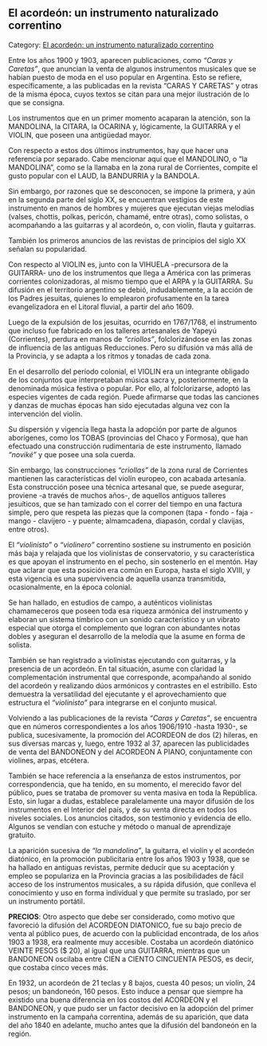 ## El acordeón: un instrumento naturalizado correntino

Category: [El acordeón: un instrumento naturalizado correntino](http://descubrircorrientes.com.ar/2012/index.php/1599-cultura/4-musica/los-antecedentes-instrumentales-y-los-musicos-chamameceros/el-acordeon-un-instrumento-naturalizado-correntino)

Entre los años 1900 y 1903, aparecen publicaciones, como _“Caras y Caretas”_, que anuncian la venta de algunos instrumentos musicales que se habían puesto de moda en el uso popular en Argentina. Esto se refiere, específicamente, a las publicadas en la revista “CARAS Y CARETAS” y otras de la misma época, cuyos textos se citan para una mejor ilustración de lo que se consigna.

Los instrumentos que en un primer momento acaparan la atención, son la MANDOLINA, la CITARA, la OCARINA y, lógicamente, la GUITARRA y el VIOLIN, que poseen una antigüedad mayor.

Con respecto a estos dos últimos instrumentos, hay que hacer una referencia por separado. Cabe mencionar aquí que el MANDOLINO, o “la MANDOLINA”, como se la llamaba en la zona rural de Corrientes, compite el gusto popular con el LAUD, la BANDURRIA y la BANDOLA.

Sin embargo, por razones que se desconocen, se impone la primera, y aún en la segunda parte del siglo XX, se encuentran vestigios de este instrumento en manos de hombres y mujeres que ejecutan viejas melodías (valses, chottis, polkas, pericón, chamamé, entre otras), como solistas, o acompañando a las guitarras y al acordeón, o, con violín, flauta y guitarras.

También los primeros anuncios de las revistas de principios del siglo XX señalan su popularidad.

Con respecto al VIOLIN es, junto con la VIHUELA -precursora de la GUITARRA- uno de los instrumentos que llega a América con las primeras corrientes colonizadoras, al mismo tiempo que el ARPA y la GUITARRA. Su difusión en el territorio argentino se debió, indudablemente, a la acción de los Padres jesuitas, quienes lo emplearon profusamente en la tarea evangelizadora en el Litoral fluvial, a partir del año 1609.

Luego de la expulsión de los jesuitas, ocurrido en 1767/1768, el instrumento que incluso fue fabricado en los talleres artesanales de Yapeyú (Corrientes), perdura en manos de _“criollos”_, folclorizándose en las zonas de influencia de las antiguas Reducciones. Pero su difusión va más allá de la Provincia, y se adapta a los ritmos y tonadas de cada zona.

En el desarrollo del período colonial, el VIOLIN era un integrante obligado de los conjuntos que interpretaban música sacra y, posteriormente, en la denominada música festiva o popular. Por ello, al folclorizarse, adoptó las especies vigentes de cada región. Puede afirmarse que todas las canciones y danzas de muchas épocas han sido ejecutadas alguna vez con la intervención del violín.

Su dispersión y vigencia llega hasta la adopción por parte de algunos aborígenes, como los TOBAS (provincias del Chaco y Formosa), que han efectuado una construcción rudimentaria de este instrumento, llamado _“noviké”_ y que posee una sola cuerda.

Sin embargo, las construcciones _“criollas”_ de la zona rural de Corrientes mantienen las características del violín europeo, con acabada artesanía. Esta construcción posee una técnica artesanal que, se puede asegurar, proviene -a través de muchos años-, de aquellos antiguos talleres jesuíticos, que se han tamizado con el correr del tiempo en una factura simple, pero que respeta las piezas que la componen (tapa - fondo - faja - mango - clavijero - y puente; almamcadena, diapasón, cordal y clavijas, entre otros).

El _“violinisto”_ o _“violinero”_ correntino sostiene su instrumento en posición más baja y relajada que los violinistas de conservatorio, y su característica es que apoyan el instrumento en el pecho, sin sostenerlo en el mentón. Hay que aclarar que esta posición era común en Europa, hasta el siglo XVIII, y esta vigencia es una supervivencia de aquella usanza transmitida, ocasionalmente, en la época colonial.

Se han hallado, en estudios de campo, a auténticos violinistas chamameceros que poseen toda esa riqueza armónica del instrumento y elaboran un sistema tímbrico con un sonido característico y un vibrato especial que otorga el complemento que logran con abundantes notas dobles y aseguran el desarrollo de la melodía que la asume en forma de solista.

También se han registrado a violinistas ejecutando con guitarras, y la presencia de un acordeón. En tal situación, asume con claridad la complementación instrumental que corresponde, acompañando al sonido del acordeón y realizando dúos armónicos y contrastes en el estribillo. Esto demuestra la versatilidad del ejecutante y el aprovechamiento que estructura el _“violinisto”_ para integrarse en el conjunto musical.

Volviendo a las publicaciones de la revista _“Caras y Caretas”_, se encuentra que en números correspondientes a los años 1906/1910 -hasta 1930-, se publica, sucesivamente, la promoción del ACORDEON de dos (2) hileras, en sus diversas marcas y, luego, entre 1932 al 37, aparecen las publicidades de venta del BANDONEON y del ACORDEON A PIANO, conjuntamente con violines, arpas, etcétera.

También se hace referencia a la enseñanza de estos instrumentos, por correspondencia, que ha tenido, en su momento, el merecido favor del público, pues se trataba de promover su venta masiva en toda la República. Esto, sin lugar a dudas, establece paralelamente una mayor difusión de los instrumentos en el Interior del país, y de su venta directa en todos los niveles sociales. Los anuncios citados, son testimonio y evidencia de ello. Algunos se vendían con estuche y método o manual de aprendizaje gratuito.

La aparición sucesiva de _“la mandolina”_, la guitarra, el violín y el acordeón diatónico, en la promoción publicitaria entre los años 1903 y 1938, que se ha hallado en antiguas revistas, permite deducir que su aceptación y empleo se populariza en la Provincia gracias a las posibilidades de fácil acceso de los instrumentos musicales, a su rápida difusión, que conlleva el conocimiento y uso en forma individual y que permite su traslado, por ser un instrumento portátil.

**PRECIOS**: Otro aspecto que debe ser considerado, como motivo que favoreció la difusión del ACORDEON DIATONICO, fue su bajo precio de venta al público pues, de acuerdo con la publicidad encontrada, de los años 1903 a 1938, era realmente muy accesible. Costaba un acordeón diatónico VEINTE PESOS ($ 20), al igual que una GUITARRA, mientras que un BANDONEON oscilaba entre CIEN a CIENTO CINCUENTA PESOS, es decir, que costaba cinco veces más.

En 1932, un acordeón de 21 teclas y 8 bajos, cuesta 40 pesos; un violín, 24 pesos; un bandoneón, 160 pesos. Esto induce a pensar que siempre ha existido una buena diferencia en los costos del ACORDEON y el BANDONEON, y que pudo ser un factor decisivo en la adopción del primer instrumento en la campaña correntina, además de su aparición, que data del año 1840 en adelante, mucho antes que la difusión del bandoneón en la región.